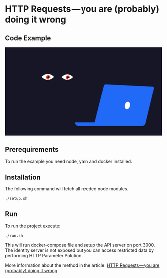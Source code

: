 # HTTP Requests — you are (probably) doing it wrong
## Code Example
![Cover Photo](./cover.png)

## Prerequirements
To run the example you need node, yarn and docker installed.

## Installation
The following command will fetch all needed node modules.
```
./setup.sh
```

## Run
To run the project execute:
```
./run.sh
```

This will run docker-compose file and setup the API server on port 3000. The identity server is not
exposed but you can access restricted data by performing HTTP Parameter Polution.

More information about the method in the article:
[HTTP Requests — you are (probably) doing it
wrong](https://medium.com/swinginc/http-requests-you-are-probably-doing-it-wrong-32b46a1c40d7)
